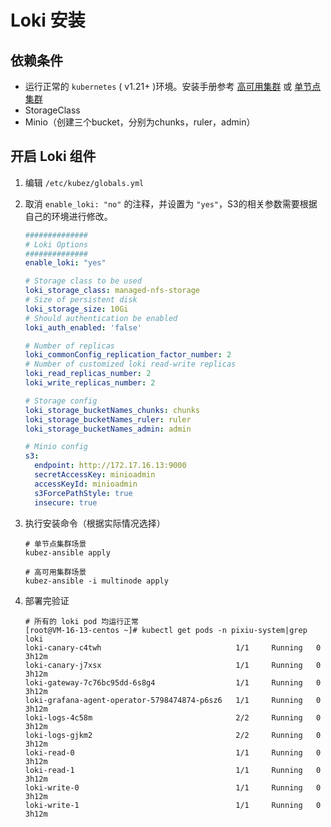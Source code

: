 # Loki 安装

## 依赖条件

- 运行正常的 `kubernetes` ( v1.21+ )环境。安装手册参考 [高可用集群](https://github.com/gopixiu-io/kubez-ansible/blob/master/docs/install/multinode.md) 或 [单节点集群](https://github.com/gopixiu-io/kubez-ansible/blob/master/docs/install/all-in-one.md)
- StorageClass
- Minio（创建三个bucket，分别为chunks，ruler，admin）

## 开启 Loki 组件

1. 编辑 `/etc/kubez/globals.yml`

2. 取消 `enable_loki: "no"` 的注释，并设置为 `"yes"`，S3的相关参数需要根据自己的环境进行修改。

   ```yaml
   ##############
   # Loki Options
   ##############
   enable_loki: "yes"
   
   # Storage class to be used
   loki_storage_class: managed-nfs-storage
   # Size of persistent disk
   loki_storage_size: 10Gi
   # Should authentication be enabled
   loki_auth_enabled: 'false'
   
   # Number of replicas
   loki_commonConfig_replication_factor_number: 2
   # Number of customized loki read-write replicas
   loki_read_replicas_number: 2
   loki_write_replicas_number: 2
   
   # Storage config
   loki_storage_bucketNames_chunks: chunks
   loki_storage_bucketNames_ruler: ruler
   loki_storage_bucketNames_admin: admin
   
   # Minio config
   s3:
     endpoint: http://172.17.16.13:9000
     secretAccessKey: minioadmin
     accessKeyId: minioadmin
     s3ForcePathStyle: true
     insecure: true
   ```

3. 执行安装命令（根据实际情况选择）

   ```shell
   # 单节点集群场景
   kubez-ansible apply
   
   # 高可用集群场景
   kubez-ansible -i multinode apply
   ```

4. 部署完验证

   ```shell
   # 所有的 loki pod 均运行正常
   [root@VM-16-13-centos ~]# kubectl get pods -n pixiu-system|grep loki
   loki-canary-c4twh                              1/1     Running   0          3h12m
   loki-canary-j7xsx                              1/1     Running   0          3h12m
   loki-gateway-7c76bc95dd-6s8g4                  1/1     Running   0          3h12m
   loki-grafana-agent-operator-5798474874-p6sz6   1/1     Running   0          3h12m
   loki-logs-4c58m                                2/2     Running   0          3h12m
   loki-logs-gjkm2                                2/2     Running   0          3h12m
   loki-read-0                                    1/1     Running   0          3h12m
   loki-read-1                                    1/1     Running   0          3h12m
   loki-write-0                                   1/1     Running   0          3h12m
   loki-write-1                                   1/1     Running   0          3h12m
   ```

